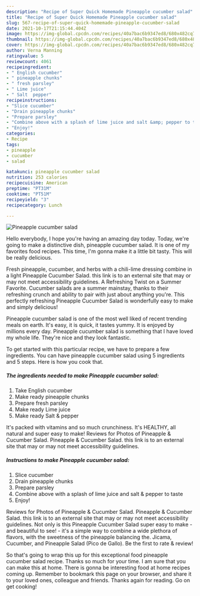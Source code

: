 ```yaml
---
description: "Recipe of Super Quick Homemade Pineapple cucumber salad"
title: "Recipe of Super Quick Homemade Pineapple cucumber salad"
slug: 567-recipe-of-super-quick-homemade-pineapple-cucumber-salad
date: 2021-10-17T21:15:44.404Z
image: https://img-global.cpcdn.com/recipes/40a7bac6b9347ed8/680x482cq70/pineapple-cucumber-salad-recipe-main-photo.jpg
thumbnail: https://img-global.cpcdn.com/recipes/40a7bac6b9347ed8/680x482cq70/pineapple-cucumber-salad-recipe-main-photo.jpg
cover: https://img-global.cpcdn.com/recipes/40a7bac6b9347ed8/680x482cq70/pineapple-cucumber-salad-recipe-main-photo.jpg
author: Verna Manning
ratingvalue: 5
reviewcount: 4061
recipeingredient:
- " English cucumber"
- " pineapple chunks"
- " fresh parsley"
- " Lime juice"
- " Salt  pepper"
recipeinstructions:
- "Slice cucumber"
- "Drain pineapple chunks"
- "Prepare parsley"
- "Combine above with a splash of lime juice and salt &amp; pepper to taste"
- "Enjoy!"
categories:
- Recipe
tags:
- pineapple
- cucumber
- salad

katakunci: pineapple cucumber salad 
nutrition: 253 calories
recipecuisine: American
preptime: "PT31M"
cooktime: "PT51M"
recipeyield: "3"
recipecategory: Lunch

---
```



![Pineapple cucumber salad](https://img-global.cpcdn.com/recipes/40a7bac6b9347ed8/680x482cq70/pineapple-cucumber-salad-recipe-main-photo.jpg)

Hello everybody, I hope you're having an amazing day today. Today, we're going to make a distinctive dish, pineapple cucumber salad. It is one of my favorites food recipes. This time, I'm gonna make it a little bit tasty. This will be really delicious.

Fresh pineapple, cucumber, and herbs with a chili-lime dressing combine in a light Pineapple Cucumber Salad. this link is to an external site that may or may not meet accessibility guidelines. A Refreshing Twist on a Summer Favorite. Cucumber salads are a summer mainstay, thanks to their refreshing crunch and ability to pair with just about anything you&#39;re. This perfectly refreshing Pineapple Cucumber Salad is wonderfully easy to make and simply delicious!

Pineapple cucumber salad is one of the most well liked of recent trending meals on earth. It's easy, it is quick, it tastes yummy. It is enjoyed by millions every day. Pineapple cucumber salad is something that I have loved my whole life. They're nice and they look fantastic.


To get started with this particular recipe, we have to prepare a few ingredients. You can have pineapple cucumber salad using 5 ingredients and 5 steps. Here is how you cook that.

<!--inarticleads1-->

##### The ingredients needed to make Pineapple cucumber salad:

1. Take  English cucumber
1. Make ready  pineapple chunks
1. Prepare  fresh parsley
1. Make ready  Lime juice
1. Make ready  Salt &amp; pepper


It&#39;s packed with vitamins and so much crunchiness. It&#39;s HEALTHY, all natural and super easy to make! Reviews for Photos of Pineapple &amp; Cucumber Salad. Pineapple &amp; Cucumber Salad. this link is to an external site that may or may not meet accessibility guidelines. 

<!--inarticleads2-->

##### Instructions to make Pineapple cucumber salad:

1. Slice cucumber
1. Drain pineapple chunks
1. Prepare parsley
1. Combine above with a splash of lime juice and salt &amp; pepper to taste
1. Enjoy!


Reviews for Photos of Pineapple &amp; Cucumber Salad. Pineapple &amp; Cucumber Salad. this link is to an external site that may or may not meet accessibility guidelines. Not only is this Pineapple Cucumber Salad super easy to make - and beautiful to see! - it&#39;s a simple way to combine a wide plethora of flavors, with the sweetness of the pineapple balancing the. Jicama, Cucumber, and Pineapple Salad (Pico de Gallo). Be the first to rate &amp; review! 

So that's going to wrap this up for this exceptional food pineapple cucumber salad recipe. Thanks so much for your time. I am sure that you can make this at home. There is gonna be interesting food at home recipes coming up. Remember to bookmark this page on your browser, and share it to your loved ones, colleague and friends. Thanks again for reading. Go on get cooking!
